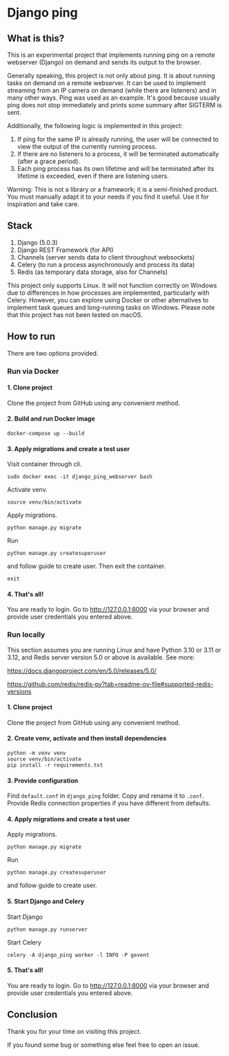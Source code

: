 # Django ping

## What is this?

This is an experimental project that implements running ping 
on a remote webserver (Django) on demand and sends its output 
to the browser.

Generally speaking, this project is not only about ping. 
It is about running tasks on demand on a remote webserver. 
It can be used to implement streaming from an IP camera 
on demand (while there are listeners) and in many other 
ways. Ping was used as an example. It's good because 
usually ping does not stop immediately and prints some 
summary after SIGTERM is sent.

Additionally, the following logic is implemented in this 
project:

1. If ping for the same IP is already running, the user 
   will be connected to view the output of the currently 
   running process.
2. If there are no listeners to a process, it will be 
   terminated automatically (after a grace period).
3. Each ping process has its own lifetime and will be 
   terminated after its lifetime is exceeded, even if 
   there are listening users.

Warning: This is not a library or a framework; 
it is a semi-finished product. You must manually adapt it
to your needs if you find it useful. Use it for inspiration
and take care.

## Stack

1. Django (5.0.3)
2. Django REST Framework (for API)
3. Channels (server sends data to client throughout websockets)
4. Celery (to run a process asynchronously and process its data)
5. Redis (as temporary data storage, also for Channels)

This project only supports Linux. It will not function correctly 
on Windows due to differences in how processes are implemented, 
particularly with Celery. However, you can explore using Docker 
or other alternatives to implement task queues and long-running 
tasks on Windows. Please note that this project has not been tested 
on macOS. 

## How to run

There are two options provided.

### Run via Docker

#### 1. Clone project

Clone the project from GitHub using any convenient method.

#### 2. Build and run Docker image

```
docker-compose up --build
```

#### 3. Apply migrations and create a test user

Visit container through cli.

```
sudo docker exec -it django_ping_webserver bash
```

Activate venv.

```
source venv/bin/activate
```

Apply migrations.

```
python manage.py migrate
```

Run 

```
python manage.py createsuperuser
```

and follow guide to create user. Then exit the container.

```
exit
```

#### 4. That's all!

You are ready to login. Go to http://127.0.0.1:8000 via your 
browser and provide user credentials you entered above.

### Run locally

This section assumes you are running Linux and have Python 3.10 or 3.11 or 3.12, and Redis server version 5.0 or above is available.
See more:

https://docs.djangoproject.com/en/5.0/releases/5.0/

https://github.com/redis/redis-py?tab=readme-ov-file#supported-redis-versions

#### 1. Clone project

Clone the project from GitHub using any convenient method.

#### 2. Create venv, activate and then install dependencies

```
python -m venv venv
source venv/bin/activate
pip install -r requirements.txt
```

#### 3. Provide configuration

Find `default.conf` in `django_ping` folder. Copy and rename it to `.conf`.
Provide Redis connection properties if you have different from defaults.

#### 4. Apply migrations and create a test user

Apply migrations.

```
python manage.py migrate
```

Run 

```
python manage.py createsuperuser
```

and follow guide to create user.

#### 5. Start Django and Celery

Start Django

```
python manage.py runserver
```

Start Celery

```
celery -A django_ping worker -l INFO -P gevent
```

#### 5. That's all!

You are ready to login. Go to http://127.0.0.1:8000 via 
your browser and provide user credentials you entered above.

## Conclusion

Thank you for your time on visiting this project.

If you found some bug or something else feel free to open an issue.
